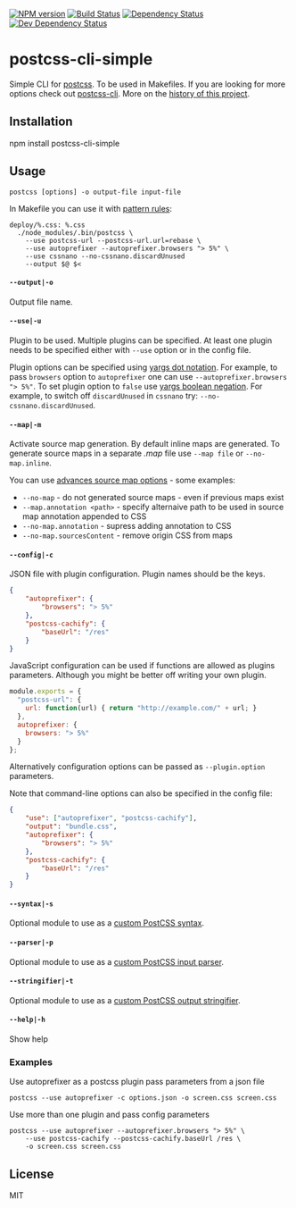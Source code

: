[![NPM version][npm-image]][npm-url]
[![Build Status][travis-image]][travis-url]
[![Dependency Status][deps-image]][deps-url]
[![Dev Dependency Status][deps-dev-image]][deps-dev-url]

# postcss-cli-simple

Simple CLI for [postcss]. To be used in Makefiles. If you are looking for more options check out [postcss-cli].
More on the [history of this project][history].

## Installation

npm install postcss-cli-simple

## Usage

    postcss [options] -o output-file input-file

In Makefile you can use it with [pattern rules]:

````Make
deploy/%.css: %.css
  ./node_modules/.bin/postcss \
    --use postcss-url --postcss-url.url=rebase \
    --use autoprefixer --autoprefixer.browsers "> 5%" \
    --use cssnano --no-cssnano.discardUnused
    --output $@ $<
````

#### `--output|-o`

Output file name.

#### `--use|-u`

Plugin to be used. Multiple plugins can be specified. At least one plugin needs to be specified either with `--use` option or in the config file.

Plugin options can be specified using [yargs dot notation]. For example, to pass `browsers` option to `autoprefixer` one can use `--autoprefixer.browsers "> 5%"`. To set plugin option to `false` use [yargs boolean negation]. For example, to switch off `discardUnused` in `cssnano` try: `--no-cssnano.discardUnused`.  

#### `--map|-m`

Activate source map generation. By default inline maps are generated. To generate source maps
in a separate _.map_ file use `--map file` or `--no-map.inline`.

You can use [advances source map options][source-map-options] - some examples:

- `--no-map` - do not generated source maps - even if previous maps exist
- `--map.annotation <path>` - specify alternaive path to be used in source map annotation appended to CSS
- `--no-map.annotation` - supress adding annotation to CSS
- `--no-map.sourcesContent` - remove origin CSS from maps

#### `--config|-c`

JSON file with plugin configuration. Plugin names should be the keys.

````json
{
    "autoprefixer": {
        "browsers": "> 5%"
    },
    "postcss-cachify": {
        "baseUrl": "/res"
    }
}
````

JavaScript configuration can be used if functions are allowed as plugins parameters. Although you might be better off writing your own plugin.

````js
module.exports = {
  "postcss-url": {
    url: function(url) { return "http://example.com/" + url; }
  },
  autoprefixer: {
    browsers: "> 5%"
  }
};
````

Alternatively configuration options can be passed as `--plugin.option` parameters.

Note that command-line options can also be specified in the config file:

````json
{
    "use": ["autoprefixer", "postcss-cachify"],
    "output": "bundle.css",
    "autoprefixer": {
        "browsers": "> 5%"
    },
    "postcss-cachify": {
        "baseUrl": "/res"
    }
}
````

#### `--syntax|-s`

Optional module to use as a [custom PostCSS syntax](https://github.com/postcss/postcss#syntaxes).

#### `--parser|-p`

Optional module to use as a [custom PostCSS input parser](https://github.com/postcss/postcss#syntaxes).

#### `--stringifier|-t`

Optional module to use as a [custom PostCSS output stringifier](https://github.com/postcss/postcss#syntaxes).

#### `--help|-h`

Show help

### Examples

Use autoprefixer as a postcss plugin pass parameters from a json file

    postcss --use autoprefixer -c options.json -o screen.css screen.css

Use more than one plugin and pass config parameters

    postcss --use autoprefixer --autoprefixer.browsers "> 5%" \
        --use postcss-cachify --postcss-cachify.baseUrl /res \
        -o screen.css screen.css


## License

MIT

[postcss]: https://npmjs.org/package/postcss
[postcss-cli]: https://npmjs.org/package/postcss-cli
[history]: https://github.com/postcss/postcss/issues/154#issuecomment-177278640
[source-map-options]: https://github.com/postcss/postcss/blob/master/docs/source-maps.md
[pattern rules]: https://www.gnu.org/software/make/manual/html_node/Pattern-Rules.html
[yargs dot notation]: https://www.npmjs.com/package/yargs#dot-notation
[yargs boolean negation]: https://www.npmjs.com/package/yargs#negate-fields


[npm-image]: https://img.shields.io/npm/v/postcss-cli-simple.svg
[npm-url]: https://npmjs.org/package/postcss-cli-simple

[travis-url]: https://travis-ci.org/pirxpilot/postcss-cli
[travis-image]: https://img.shields.io/travis/pirxpilot/postcss-cli.svg

[deps-image]: https://img.shields.io/david/pirxpilot/postcss-cli.svg
[deps-url]: https://david-dm.org/pirxpilot/postcss-cli

[deps-dev-image]: https://img.shields.io/david/dev/pirxpilot/postcss-cli.svg
[deps-dev-url]: https://david-dm.org/pirxpilot/postcss-cli?type=dev
